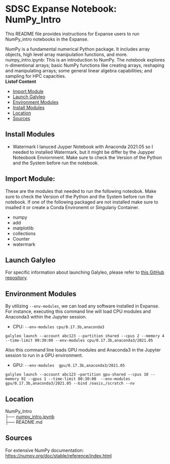 # SDSC Expanse Notebook: NumPy_Intro
This README file provides instructions for Expanse users to run NumPy_intro notebooks in the Expanse.

NumPy is a fundamental numerical Python package. It includes array objects, high level array manipulation functions, and more. 
numpy_intro.ipynb: This is an introduction to NumPy. The notebook explores n-dimentional arrays; basic NumPy functions like creating arrays, reshaping and manipulating arrays; some general linear algebra capabilities; and sampling for HPC capacities.\
  **Listof Content**
- [Import Module](#import-module)
- [Launch Galyleo](#launch-galyleo)
- [Environment Modules](#environment-modules)
- [Install Modules](#install-modules)
- [Location](#location)
- [Sources](#sources)
  
## Install Modules
- Watermark
I lanuced Juyper Notebook with Anaconda 2021.05 so I needed to installed Watermark, but it might be differ by the Jupyper Noteobook Enviornment. Make sure to check the Version of the Python and the System before run the notebook.

## Import Module:
These are the modules that needed to run the following noteobok. Make sure to check the Version of the Python and the System before run the notebook. If one of the following packaged are not installed make sure to insalled it or create a Conda Environemt or Singulariy Container. 
- numpy
- add
- matplotlib 
- collections
- Counter
- watermark

## Launch Galyleo
For specific information about launching Galyleo, please refer to [this GitHub repository](https://github.com/mkandes/galyleo).

## Environment Modules
By utilizing `--env-modules`, we can load any software installed in Expanse. 
For instance, executing this command line will load CPU modules and Anaconda3 within the Jupyter session.
  - CPU:
`--env-modules cpu/0.17.3b,anaconda3`
```
galyleo launch --account abc123 --partition shared --cpus 2 --memory 4 --time-limit 00:30:00 --env-modules cpu/0.17.3b,anaconda3/2021.05
```
Also this command line loads GPU modules and Anaconda3 in the Jupyter session to run in a GPU environment.
 - GPU:
`--env-modules  gpu/0.17.3b,anaconda3/2021.05`
```
galyleo launch --account abc123 —partition gpu-shared --cpus 10 --memory 92 --gpus 1 --time-limit 00:30:00  --env-modules  gpu/0.17.3b,anaconda3/2021.05 --bind /oasis,/scratch --nv
```


## Location 

NumPy_Intro\
├── [numpy_intro.ipynb](./numpy_intro.ipynb)\
├── README.md

## Sources
For extensive NumPy documentation: https://numpy.org/doc/stable/reference/index.html
